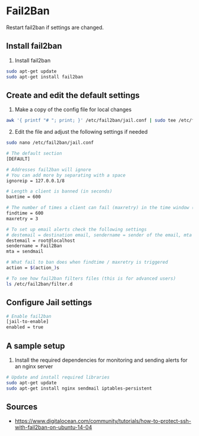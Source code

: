 # Fail2Ban

Restart fail2ban if settings are changed.

## Install fail2ban

1. Install fail2ban

```bash
sudo apt-get update
sudo apt-get install fail2ban
```

## Create and edit the default settings

1. Make a copy of the config file for local changes

```bash
awk '{ printf "# "; print; }' /etc/fail2ban/jail.conf | sudo tee /etc/fail2ban/jail.local
```

2. Edit the file and adjust the following settings if needed

```bash
sudo nano /etc/fail2ban/jail.conf
```

```bash
# The default section
[DEFAULT]

# Addresses fail2ban will ignore
# You can add more by separating with a space
ignoreip = 127.0.0.1/8

# Length a client is banned (in seconds) 
bantime = 600

# The number of times a client can fail (maxretry) in the time window (findtime)
findtime = 600
maxretry = 3

# To set up email alerts check the following settings
# destemail = destination email, sendername = sender of the email, mta = mail service that will send the email
destemail = root@localhost
sendername = Fail2Ban
mta = sendmail

# What fail to ban does when findtime / maxretry is triggered
action = $(action_)s
```

```bash
# To see how fail2ban filters files (this is for advanced users)
ls /etc/fail2ban/filter.d
```

## Configure Jail settings

```bash
# Enable fail2ban
[jail-to-enable]
enabled = true
```

## A sample setup

1. Install the required dependencies for monitoring and sending alerts for an nginx server

```bash
# Update and install required libraries
sudo apt-get update
sudo apt-get install nginx sendmail iptables-persistent
```

## Sources

- https://www.digitalocean.com/community/tutorials/how-to-protect-ssh-with-fail2ban-on-ubuntu-14-04